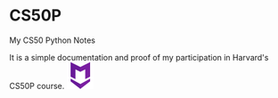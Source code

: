 # CS50P
My CS50 Python Notes

It is a simple documentation and proof of my participation in Harvard's CS50P course.
![alt text](https://github.com/adam-p/markdown-here/raw/master/src/common/images/icon48.png "Logo Title Text 1")
